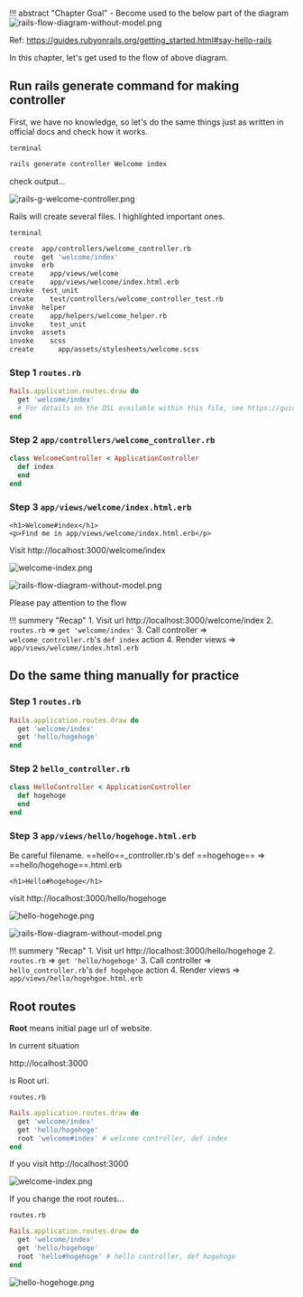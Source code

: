 !!! abstract "Chapter Goal"
    - Become used to the below part of the diagram
    ![rails-flow-diagram-without-model.png](https://storage.googleapis.com/coderhackers-assets/the-complete-webdev-with-rails-2020/rails-guide-basics/rails-flow-diagram-without-model.png)

Ref: https://guides.rubyonrails.org/getting_started.html#say-hello-rails

In this chapter, let's get used to the flow of above diagram.

## Run rails generate command for making controller
First, we have no knowledge, so let's do the same things just as written in official docs and check how it works.

`terminal`
```bash
rails generate controller Welcome index
```

check output...

![rails-g-welcome-controller.png](https://storage.googleapis.com/coderhackers-assets/the-complete-webdev-with-rails-2020/rails-guide-basics/rails-g-welcome-controller.png)

Rails will create several files. I highlighted important ones. 

`terminal`
```bash hl_lines="1 2 5"
create  app/controllers/welcome_controller.rb
 route  get 'welcome/index'
invoke  erb
create    app/views/welcome
create    app/views/welcome/index.html.erb
invoke  test_unit
create    test/controllers/welcome_controller_test.rb
invoke  helper
create    app/helpers/welcome_helper.rb
invoke    test_unit
invoke  assets
invoke    scss
create      app/assets/stylesheets/welcome.scss
```

### Step 1 `routes.rb`
```ruby hl_lines="2"
Rails.application.routes.draw do
  get 'welcome/index'
  # For details on the DSL available within this file, see https://guides.rubyonrails.org/routing.html
end
```

### Step 2 `app/controllers/welcome_controller.rb`
```ruby
class WelcomeController < ApplicationController
  def index
  end
end
```

### Step 3 `app/views/welcome/index.html.erb`
```erb
<h1>Welcome#index</h1>
<p>Find me in app/views/welcome/index.html.erb</p>
```

Visit http://localhost:3000/welcome/index

![welcome-index.png](https://storage.googleapis.com/coderhackers-assets/the-complete-webdev-with-rails-2020/rails-guide-basics/welcome-index.png)

![rails-flow-diagram-without-model.png](https://storage.googleapis.com/coderhackers-assets/the-complete-webdev-with-rails-2020/rails-guide-basics/rails-flow-diagram-without-model.png)

Please pay attention to the flow

!!! summery "Recap"
    1. Visit url http://localhost:3000/welcome/index
    2. `routes.rb` => `get 'welcome/index'`
    3. Call controller => `welcome_controller.rb`'s `def index` action
    4. Render views => `app/views/welcome/index.html.erb`

## Do the same thing manually for practice
### Step 1 `routes.rb`
```ruby
Rails.application.routes.draw do
  get 'welcome/index'
  get 'hello/hogehoge'
end
```

### Step 2 `hello_controller.rb`
```ruby
class HelloController < ApplicationController
  def hogehoge
  end
end
```

### Step 3 `app/views/hello/hogehoge.html.erb`
Be careful filename.
==hello==_controller.rb's def ==hogehoge== => ==hello/hogehoge==.html.erb
```erb
<h1>Hello#hogehoge</h1>
```

visit http://localhost:3000/hello/hogehoge

![hello-hogehoge.png](https://storage.googleapis.com/coderhackers-assets/the-complete-webdev-with-rails-2020/rails-guide-basics/hello-hogehoge.png)

![rails-flow-diagram-without-model.png](https://storage.googleapis.com/coderhackers-assets/the-complete-webdev-with-rails-2020/rails-guide-basics/rails-flow-diagram-without-model.png)

!!! summery "Recap"
    1. Visit url http://localhost:3000/hello/hogehoge
    2. `routes.rb` => `get 'hello/hogehoge'`
    3. Call controller => `hello_controller.rb`'s `def hogehgoe` action
    4. Render views => `app/views/hello/hogehgoe.html.erb`

## Root routes
**Root** means initial page url of website.

In current situation

http://localhost:3000

is Root url.

`routes.rb`
```ruby
Rails.application.routes.draw do
  get 'welcome/index'
  get 'hello/hogehoge'
  root 'welcome#index' # welcome controller, def index
end
```

If you visit http://localhost:3000

![welcome-index.png](https://storage.googleapis.com/coderhackers-assets/the-complete-webdev-with-rails-2020/rails-guide-basics/welcome-index.png)


If you change the root routes...

`routes.rb`
```ruby
Rails.application.routes.draw do
  get 'welcome/index'
  get 'hello/hogehoge'
  root 'hello#hogehoge' # hello controller, def hogehoge
end
```

![hello-hogehoge.png](https://storage.googleapis.com/coderhackers-assets/the-complete-webdev-with-rails-2020/rails-guide-basics/hello-hogehoge.png)
